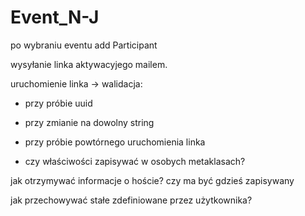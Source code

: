 # Event_N-J

po wybraniu eventu
add Participant

wysyłanie linka aktywacyjego mailem.

uruchomienie linka -> walidacja:
- przy próbie uuid
- przy zmianie na dowolny string
- przy próbie powtórnego uruchomienia linka

- czy właściwości zapisywać w osobych metaklasach?

jak otrzymywać informacje o hoście?
czy ma być gdzieś zapisywany

jak przechowywać stałe zdefiniowane przez użytkownika?
